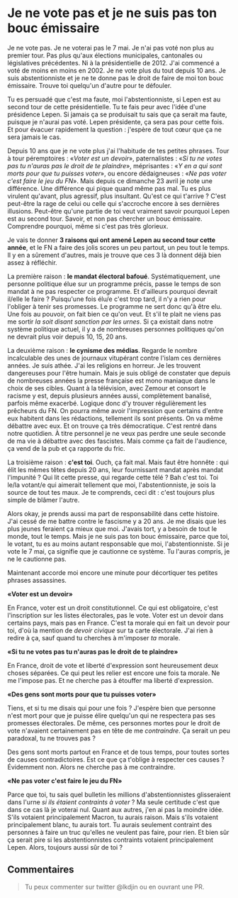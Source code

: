 # Je ne vote pas et je ne suis pas ton bouc émissaire

Je ne vote pas. Je ne voterai pas le 7 mai. Je n'ai pas voté non plus au
premier tour. Pas plus qu'aux élections municipales, cantonales ou législatives
précédentes. Ni à la présidentielle de 2012. J'ai commencé a voté de moins en moins
en 2002. Je ne vote plus du tout depuis 10 ans.  Je suis abstentionniste et je
ne te donne pas le droit de faire de moi ton bouc émissaire. Trouve toi
quelqu'un d'autre pour te défouler.

Tu es persuadé que c'est ma faute, moi l'abstentionniste, si Lepen est au
second tour de cette présidentielle. Tu te fais peur avec l'idée d'une
présidence Lepen. Si jamais ça se produisait tu sais que ça serait ma faute,
puisque je n'aurai pas voté.  Lepen présidente, ça sera pas pour cette fois. Et
pour évacuer rapidement la question : j'espère de tout cœur que ça ne sera
jamais le cas.

Depuis 10 ans que je ne vote plus j'ai l'habitude de tes petites phrases.  Tour
à tour péremptoires : «*Voter est un devoir*», paternalistes : «*Si
tu ne votes pas tu n'auras pas le droit de te plaindre*», méprisantes : «*Y en
a qui sont morts pour que tu puisses voter*», ou encore dédaigneuses : «*Ne pas
voter c'est faire le jeu du FN*».  Mais depuis ce dimanche 23 avril je note une
différence. Une différence qui pique quand même pas mal. Tu es plus virulent qu'avant, plus agressif, plus
insultant. Qu'est ce qui t'arrive ?  C'est peut-être la rage de celui ou
celle qui s'accroche encore à ses dernières illusions. Peut-être qu'une partie
de toi veut vraiment savoir pourquoi Lepen est au second tour. Savoir, et non
pas chercher un bouc émissaire.  Comprendre pourquoi, même si c'est pas très
glorieux.

Je vais te donner **3 raisons qui ont amené Lepen au second tour cette année**, et
le FN a faire des jolis scores un peu partout, un peu tout le temps. Il y en a
sûrement d'autres, mais je trouve que ces 3 là donnent déjà bien assez à
réfléchir.

La première raison : **le mandat électoral bafoué**. Systématiquement, une
personne politique élue sur un programme précis, passe le temps de son
mandat à ne pas respecter ce programme. Et d'ailleurs pourquoi devrait il/elle
le faire ? Puisqu'une fois élu/e c'est trop tard, il n'y a
rien pour l'obliger à tenir ses promesses. Le programme ne sert donc qu'à
être elu. Une fois au pouvoir, on fait bien ce qu'on veut. Et s'il te plait ne
viens pas me sortir *la soit disant sanction par les urnes*. Si ça existait
dans notre système politique actuel, il y a de nombreuses personnes politiques qu'on
ne devrait plus voir depuis 10, 15, 20 ans.

La deuxième raison : **le cynisme des médias**. Regarde le nombre incalculable des unes de
journaux vitupérant contre l'islam ces dernières années. Je suis athée. J'ai
les religions en horreur. Je les trouvent dangereuses pour l'être humain. Mais je suis
obligé de constater que depuis de nombreuses années la presse française est mono maniaque
dans le choix de ses cibles. Quant à la télévision, avec Zemour et consort le
racisme y est, depuis plusieurs années aussi, complètement banalisé, parfois même exacerbé.
Logique donc d'y trouver régulièrement les prêcheurs du FN. On pourra même
avoir l'impression que certains d'entre eux habitent dans les
rédactions, tellement ils sont présents.  On va même débattre avec eux. Et on trouve ça
très démocratique. C'est rentré dans notre quotidien. À titre personnel je ne veux
pas perdre une seule seconde de ma vie à débattre avec des fascistes.
Mais comme ça fait de l'audience, ça vend de la pub et ça rapporte du fric.

La troisième raison : **c'est toi**. Ouch, ça fait mal. Mais faut être honnête :
qui élit les mêmes têtes depuis 20 ans, leur fournissant mandat après mandat
l'impunité ? Qui lit cette presse, qui regarde cette télé ? Bah c'est toi. Toi
le/la votant/e qui aimerait tellement que moi, l'abstentionniste, je sois la
source de tout tes maux. Je te comprends, ceci dit : c'est toujours plus simple
de blâmer l'autre.

Alors okay, je prends aussi ma part de responsabilité dans cette histoire. J'ai
cessé de me battre contre le fascisme y a 20 ans. Je me disais que les plus
jeunes feraient ça mieux que moi. J'avais tort, y a besoin de tout le monde,
tout le temps. Mais je ne suis pas ton bouc émissaire, parce que toi, le
votant, tu es au moins autant responsable que moi, l'abstentionniste.  Si je
vote le 7 mai, ça signifie que je cautionne ce système. Tu l'auras compris, je
ne le cautionne pas.

Maintenant accorde moi encore une minute pour décortiquer tes petites phrases
assassines.

**«Voter est un devoir»**

En France, voter est un droit constitutionnel.  Ce qui est obligatoire, c'est
l'inscription sur les listes électorales, pas le vote.  Voter est un devoir
dans certains pays, mais pas en France. C'est ta morale qui en fait un devoir
pour toi, d'où la mention de *devoir civique* sur ta carte électorale. J'ai
rien à redire à ça, sauf quand tu cherches à m'imposer *ta* morale.

**«Si tu ne votes pas tu n'auras pas le droit de te plaindre»**

En France, droit de vote et liberté d'expression sont heureusement deux
choses séparées. Ce qui peut les relier est encore une fois ta morale. Ne me
l'impose pas. Et ne cherche pas à étouffer ma liberté d'expression.

**«Des gens sont morts pour que tu puisses voter»**

Tiens, et si tu me disais qui pour une fois ? J'espère bien que personne n'est
mort pour que je puisse élire quelqu'un qui ne respectera pas ses promesses
électorales. De même, ces personnes mortes pour le droit de vote n'avaient
certainement pas en tête de me *contraindre*. Ça serait un peu paradoxal, tu ne trouves pas ?

Des gens sont morts partout en France et de tous temps, pour
toutes sortes de causes contradictoires. Est ce que ça t'oblige à respecter
ces causes ? Évidemment non. Alors ne cherche pas à me contraindre.

**«Ne pas voter c'est faire le jeu du FN»**

Parce que toi, tu sais quel bulletin les millions d'abstentionnistes
glisseraient dans l'urne *si ils étaient contraints à voter* ?  Ma seule
certitude c'est que dans ce cas là je voterai nul.  Quant aux autres, j'en ai pas la moindre
idée.  S'ils votaient principalement Macron, tu aurais raison. Mais s'ils
votaient principalement blanc, tu aurais tort. Tu aurais seulement contraint
des personnes à faire un truc qu'elles ne veulent pas faire, pour rien. Et bien sûr ça
serait pire si les abstentionnistes contraints votaient principalement Lepen.
Alors, toujours aussi sûr de toi ?

## Commentaires

> Tu peux commenter sur twitter @lkdjin ou en ouvrant une PR.
